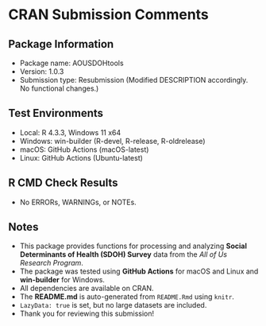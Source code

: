 # CRAN Submission Comments

## Package Information
- Package name: AOUSDOHtools
- Version: 1.0.3
- Submission type: Resubmission (Modified DESCRIPTION accordingly. No functional changes.)

## Test Environments
- Local: R 4.3.3, Windows 11 x64
- Windows: win-builder (R-devel, R-release, R-oldrelease)
- macOS: GitHub Actions (macOS-latest)
- Linux: GitHub Actions (Ubuntu-latest)

## R CMD Check Results
- No ERRORs, WARNINGs, or NOTEs.

## Notes
- This package provides functions for processing and analyzing **Social Determinants of Health (SDOH) Survey** data 
from the *All of Us Research Program*.
- The package was tested using **GitHub Actions** for macOS and Linux and **win-builder** for Windows.
- All dependencies are available on CRAN.
- The **README.md** is auto-generated from `README.Rmd` using `knitr`.
- `LazyData: true` is set, but no large datasets are included.
- Thank you for reviewing this submission!
